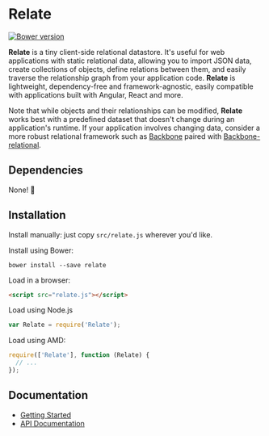 # Relate

[![Bower version](https://badge.fury.io/bo/relate.svg)](http://badge.fury.io/bo/relate)

**Relate** is a tiny client-side relational datastore. It's useful for web applications with static relational data, allowing you to import JSON data, create collections of objects, define relations between them, and easily traverse the relationship graph from your application code. **Relate** is lightweight, dependency-free and framework-agnostic, easily compatible with applications built with Angular, React and more.

Note that while objects and their relationships can be modified, **Relate** works best with a predefined dataset that doesn't change during an application's runtime. If your application involves changing data, consider a more robust relational framework such as [Backbone](http://backbonejs.org) paired with [Backbone-relational](http://backbonerelational.org).

## Dependencies

None! :tada:

## Installation

Install manually: just copy `src/relate.js` wherever you'd like.

Install using Bower:

```
bower install --save relate
```

Load in a browser:

```html
<script src="relate.js"></script>
```

Load using Node.js

```javascript
var Relate = require('Relate');
```

Load using AMD:

```javascript
require(['Relate'], function (Relate) {
  // ...
});
```

## Documentation

* [Getting Started](https://github.com/jakelazaroff/relate/blob/master/docs/getting-started.md)
* [API Documentation](https://github.com/jakelazaroff/relate/blob/master/docs/api-documentation.md)
